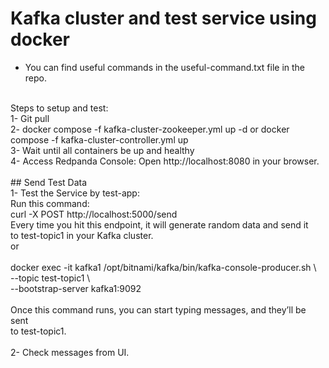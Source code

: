 # Kafka cluster and test service using docker

- You can find useful commands in the useful-command.txt file in the repo.<br />
<br />
Steps to setup and test:<br />
1- Git pull<br />
2- docker compose -f kafka-cluster-zookeeper.yml up -d or  docker compose -f kafka-cluster-controller.yml up <br />
3- Wait until all containers be up and healthy<br />
4- Access Redpanda Console: Open http://localhost:8080 in your browser.<br />
<br />
## Send Test Data<br />
1- Test the Service by test-app:<br />
Run this command:<br />
curl -X POST http://localhost:5000/send<br />
Every time you hit this endpoint, it will generate random data and send it <br />to test-topic1 in your Kafka cluster.
<br />
or<br />
<br />
docker exec -it kafka1 /opt/bitnami/kafka/bin/kafka-console-producer.sh \<br />
  --topic test-topic1 \<br />
  --bootstrap-server kafka1:9092<br />
<br />
Once this command runs, you can start typing messages, and they’ll be sent <br />to test-topic1.
<br />
<br />
2- Check messages from UI.<br />